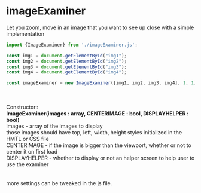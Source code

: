 # imageExaminer
Let you zoom, move in an image that you want to see up close with a simple implementation
<br>
````js
import {ImageExaminer} from './imageExaminer.js';

const img1 = document.getElementById("img1");
const img2 = document.getElementById("img2");
const img3 = document.getElementById("img3");
const img4 = document.getElementById("img4");

const imageExaminer = new ImageExaminer([img1, img2, img3, img4], 1, 1);
````
<br><br>
Constructor :
<br>
**ImageExaminer(images : array, CENTERIMAGE : bool, DISPLAYHELPER : bool)**
<br>
images - array of the images to display<br>
    those images should have top, left, width, height styles initialized in the HMTL or CSS file<br>
CENTERIMAGE - if the image is bigger than the viewport, whether or not to center it on first load<br>
DISPLAYHELPER - whether to display or not an helper screen to help user to use the examiner<br>
<br><br>
more settings can be tweaked in the js file.
